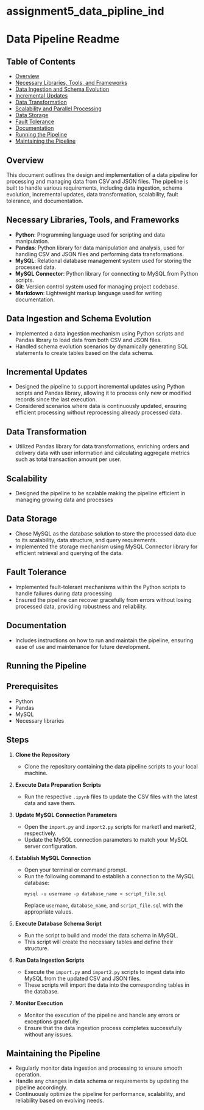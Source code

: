 # assignment5_data_pipline_ind

# Data Pipeline Readme

## Table of Contents
- [Overview](#overview)
- [Necessary Libraries, Tools, and Frameworks](#necessary-libraries-tools-and-frameworks)
- [Data Ingestion and Schema Evolution](#data-ingestion-and-schema-evolution)
- [Incremental Updates](#incremental-updates)
- [Data Transformation](#data-transformation)
- [Scalability and Parallel Processing](#scalability-and-parallel-processing)
- [Data Storage](#data-storage)
- [Fault Tolerance](#fault-tolerance)
- [Documentation](#documentation)
- [Running the Pipeline](#running-the-pipeline)
- [Maintaining the Pipeline](#maintaining-the-pipeline)

## Overview
This document outlines the design and implementation of a data pipeline for processing and managing data from CSV and JSON files. The pipeline is built to handle various requirements, including data ingestion, schema evolution, incremental updates, data transformation, scalability, fault tolerance, and documentation.

## Necessary Libraries, Tools, and Frameworks
- **Python**: Programming language used for scripting and data manipulation.
- **Pandas**: Python library for data manipulation and analysis, used for handling CSV and JSON files and performing data transformations.
- **MySQL**: Relational database management system used for storing the processed data.
- **MySQL Connector**: Python library for connecting to MySQL from Python scripts.
- **Git**: Version control system used for managing project codebase.
- **Markdown**: Lightweight markup language used for writing documentation.

## Data Ingestion and Schema Evolution
- Implemented a data ingestion mechanism using Python scripts and Pandas library to load data from both CSV and JSON files.
- Handled schema evolution scenarios by dynamically generating SQL statements to create tables based on the data schema.

## Incremental Updates
- Designed the pipeline to support incremental updates using Python scripts and Pandas library, allowing it to process only new or modified records since the last execution.
- Considered scenarios where data is continuously updated, ensuring efficient processing without reprocessing already processed data.

## Data Transformation
- Utilized Pandas library for data transformations, enriching orders and delivery data with user information and calculating aggregate metrics such as total transaction amount per user. 

## Scalability 
- Designed the pipeline to be scalable making the pipeline efficient in managing growing data and processes
 
## Data Storage
- Chose MySQL as the database solution to store the processed data due to its scalability,  data structure, and query requirements.
- Implemented the storage mechanism using MySQL Connector library for efficient retrieval and querying of the data.

## Fault Tolerance
- Implemented fault-tolerant mechanisms within the Python scripts to handle failures during data processing
- Ensured the pipeline can recover gracefully from errors without losing processed data, providing robustness and reliability.

## Documentation
- Includes instructions on how to run and maintain the pipeline, ensuring ease of use and maintenance for future development.

## Running the Pipeline
## Prerequisites
- Python
- Pandas
- MySQL
- Necessary libraries

## Steps

1. **Clone the Repository**
   - Clone the repository containing the data pipeline scripts to your local machine.

2. **Execute Data Preparation Scripts**
   - Run the respective `.ipynb` files to update the CSV files with the latest data and save them.

3. **Update MySQL Connection Parameters**
   - Open the `import.py` and `import2.py` scripts for market1 and market2, respectively.
   - Update the MySQL connection parameters to match your MySQL server configuration.

4. **Establish MySQL Connection**
   - Open your terminal or command prompt.
   - Run the following command to establish a connection to the MySQL database:
     ```
     mysql -u username -p database_name < script_file.sql
     ```
     Replace `username`, `database_name`, and `script_file.sql` with the appropriate values.

5. **Execute Database Schema Script**
   - Run the script to build and model the data schema in MySQL.
   - This script will create the necessary tables and define their structure.

6. **Run Data Ingestion Scripts**
   - Execute the `import.py` and `import2.py` scripts to ingest data into MySQL from the updated CSV and JSON files.
   - These scripts will import the data into the corresponding tables in the database.

7. **Monitor Execution**
   - Monitor the execution of the pipeline and handle any errors or exceptions gracefully.
   - Ensure that the data ingestion process completes successfully without any issues.


## Maintaining the Pipeline
- Regularly monitor data ingestion and processing to ensure smooth operation.
- Handle any changes in data schema or requirements by updating the pipeline accordingly.
- Continuously optimize the pipeline for performance, scalability, and reliability based on evolving needs.
